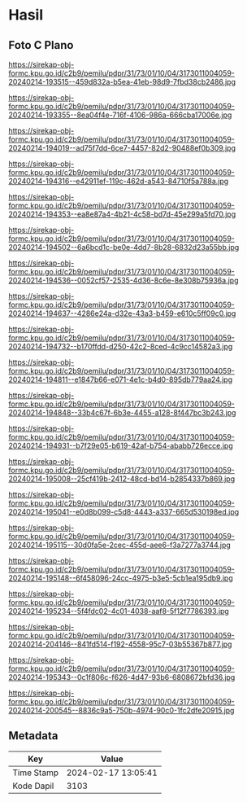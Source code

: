 # Hasil

## Foto C Plano

https://sirekap-obj-formc.kpu.go.id/c2b9/pemilu/pdpr/31/73/01/10/04/3173011004059-20240214-193515--459d832a-b5ea-41eb-98d9-7fbd38cb2486.jpg

https://sirekap-obj-formc.kpu.go.id/c2b9/pemilu/pdpr/31/73/01/10/04/3173011004059-20240214-193355--8ea04f4e-716f-4106-986a-666cba17006e.jpg

https://sirekap-obj-formc.kpu.go.id/c2b9/pemilu/pdpr/31/73/01/10/04/3173011004059-20240214-194019--ad75f7dd-6ce7-4457-82d2-90488ef0b309.jpg

https://sirekap-obj-formc.kpu.go.id/c2b9/pemilu/pdpr/31/73/01/10/04/3173011004059-20240214-194316--e42911ef-119c-462d-a543-84710f5a788a.jpg

https://sirekap-obj-formc.kpu.go.id/c2b9/pemilu/pdpr/31/73/01/10/04/3173011004059-20240214-194353--ea8e87a4-4b21-4c58-bd7d-45e299a5fd70.jpg

https://sirekap-obj-formc.kpu.go.id/c2b9/pemilu/pdpr/31/73/01/10/04/3173011004059-20240214-194502--6a6bcd1c-be0e-4dd7-8b28-6832d23a55bb.jpg

https://sirekap-obj-formc.kpu.go.id/c2b9/pemilu/pdpr/31/73/01/10/04/3173011004059-20240214-194536--0052cf57-2535-4d36-8c6e-8e308b75936a.jpg

https://sirekap-obj-formc.kpu.go.id/c2b9/pemilu/pdpr/31/73/01/10/04/3173011004059-20240214-194637--4286e24a-d32e-43a3-b459-e610c5ff09c0.jpg

https://sirekap-obj-formc.kpu.go.id/c2b9/pemilu/pdpr/31/73/01/10/04/3173011004059-20240214-194732--b170ffdd-d250-42c2-8ced-4c9cc14582a3.jpg

https://sirekap-obj-formc.kpu.go.id/c2b9/pemilu/pdpr/31/73/01/10/04/3173011004059-20240214-194811--e1847b66-e071-4e1c-b4d0-895db779aa24.jpg

https://sirekap-obj-formc.kpu.go.id/c2b9/pemilu/pdpr/31/73/01/10/04/3173011004059-20240214-194848--33b4c67f-6b3e-4455-a128-8f447bc3b243.jpg

https://sirekap-obj-formc.kpu.go.id/c2b9/pemilu/pdpr/31/73/01/10/04/3173011004059-20240214-194931--b7f29e05-b619-42af-b754-ababb726ecce.jpg

https://sirekap-obj-formc.kpu.go.id/c2b9/pemilu/pdpr/31/73/01/10/04/3173011004059-20240214-195008--25cf419b-2412-48cd-bd14-b2854337b869.jpg

https://sirekap-obj-formc.kpu.go.id/c2b9/pemilu/pdpr/31/73/01/10/04/3173011004059-20240214-195041--e0d8b099-c5d8-4443-a337-665d530198ed.jpg

https://sirekap-obj-formc.kpu.go.id/c2b9/pemilu/pdpr/31/73/01/10/04/3173011004059-20240214-195115--30d0fa5e-2cec-455d-aee6-f3a7277a3744.jpg

https://sirekap-obj-formc.kpu.go.id/c2b9/pemilu/pdpr/31/73/01/10/04/3173011004059-20240214-195148--6f458096-24cc-4975-b3e5-5cb1ea195db9.jpg

https://sirekap-obj-formc.kpu.go.id/c2b9/pemilu/pdpr/31/73/01/10/04/3173011004059-20240214-195234--5f4fdc02-4c01-4038-aaf8-5f12f7786393.jpg

https://sirekap-obj-formc.kpu.go.id/c2b9/pemilu/pdpr/31/73/01/10/04/3173011004059-20240214-204146--841fd514-f192-4558-95c7-03b55367b877.jpg

https://sirekap-obj-formc.kpu.go.id/c2b9/pemilu/pdpr/31/73/01/10/04/3173011004059-20240214-195343--0c1f806c-f626-4d47-93b6-6808672bfd36.jpg

https://sirekap-obj-formc.kpu.go.id/c2b9/pemilu/pdpr/31/73/01/10/04/3173011004059-20240214-200545--8836c9a5-750b-4974-90c0-1fc2dfe20915.jpg


## Metadata

| Key        | Value               |
| ---------- | ------------------- |
| Time Stamp | 2024-02-17 13:05:41 |
| Kode Dapil | 3103                |



